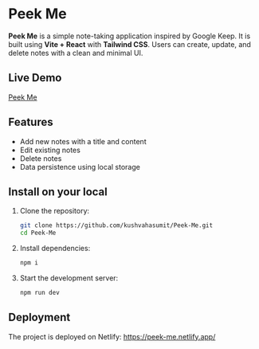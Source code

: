 # Peek Me

**Peek Me** is a simple note-taking application inspired by Google Keep. It is built using **Vite + React** with **Tailwind CSS**. Users can create, update, and delete notes with a clean and minimal UI.

## Live Demo  
[Peek Me](https://peek-me.netlify.app/)

## Features  
- Add new notes with a title and content  
- Edit existing notes  
- Delete notes  
- Data persistence using local storage  

## Install on your local

1. Clone the repository:  
   ```sh
   git clone https://github.com/kushvahasumit/Peek-Me.git
   cd Peek-Me

2. Install dependencies:  
   ```sh
   npm i

3. Start the development server:
   ```sh
   npm run dev

## Deployment
The project is deployed on Netlify:
https://peek-me.netlify.app/

